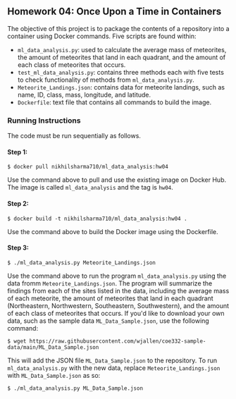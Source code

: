## Homework 04: Once Upon a Time in Containers

The objective of this project is to package the contents of a repository into a container using Docker commands. Five scripts are found within:

* `ml_data_analysis.py`: used to calculate the average mass of meteorites, the amount of meteorites that land in each quadrant, and the amount of each class of meteorites that occurs.
* `test_ml_data_analysis.py`: contains three methods each with five tests to check functionality of methods from `ml_data_analysis.py`.
* `Meteorite_Landings.json`: contains data for meteorite landings, such as name, ID, class, mass, longitude, and latitude.
* `Dockerfile`: text file that contains all commands to build the image.

### Running Instructions

The code must be run sequentially as follows.

#### Step 1:

```
$ docker pull nikhilsharma710/ml_data_analysis:hw04
```

Use the command above to pull and use the existing image on Docker Hub. The image is called `ml_data_analysis` and the tag is `hw04`.

#### Step 2:

```
$ docker build -t nikhilsharma710/ml_data_analysis:hw04 .
```

Use the command above to build the Docker image using the Dockerfile.

#### Step 3:

```
$ ./ml_data_analysis.py Meteorite_Landings.json
```

Use the command above to run the program `ml_data_analysis.py` using the data fromm `Meteorite_Landings.json`. The program will summarize the findings from each of the sites listed in the data, including the average mass of each meteorite, the amount of meteorites that land in each quadrant (Northeastern, Northwestern, Southeastern, Southwestern), and the amount of each class of meteorites that occurs. If you'd like to download your own data, such as the sample data `ML_Data_Sample.json`, use the following command:

```
$ wget https://raw.githubusercontent.com/wjallen/coe332-sample-data/main/ML_Data_Sample.json
```

This will add the JSON file `ML_Data_Sample.json` to the repository. To run `ml_data_analysis.py` with the new data, replace `Meteorite_Landings.json` with `ML_Data_Sample.json` as so:

```
$ ./ml_data_analysis.py ML_Data_Sample.json
```
